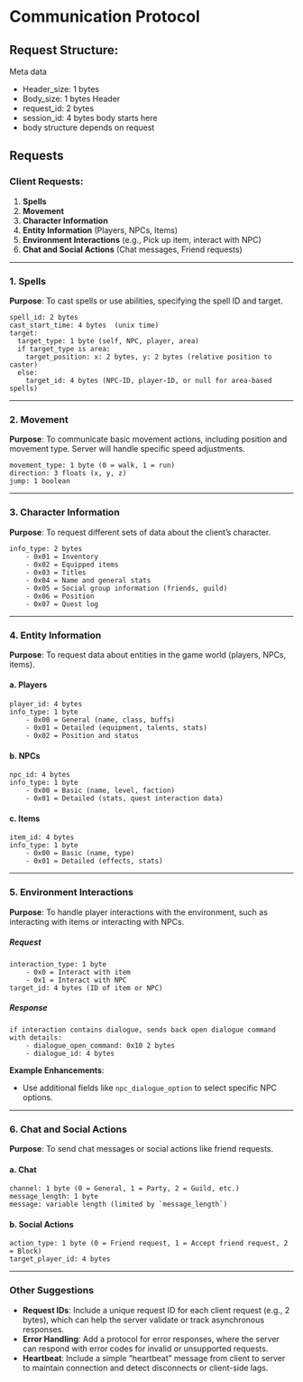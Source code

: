 # Communication Protocol

## Request Structure:

Meta data
- Header_size: 1 bytes
- Body_size: 1 bytes
Header
- request_id: 2 bytes
- session_id: 4 bytes
body starts here
- body structure depends on request

## Requests
### Client Requests:
1. **Spells**
2. **Movement**
3. **Character Information**
4. **Entity Information** (Players, NPCs, Items)
5. **Environment Interactions** (e.g., Pick up item, interact with NPC)
6. **Chat and Social Actions** (Chat messages, Friend requests)

---

### **1. Spells**
**Purpose**: To cast spells or use abilities, specifying the spell ID and target.

```plaintext
spell_id: 2 bytes
cast_start_time: 4 bytes  (unix time)
target:
  target_type: 1 byte (self, NPC, player, area)
  if target_type is area:
    target_position: x: 2 bytes, y: 2 bytes (relative position to caster)
  else:
    target_id: 4 bytes (NPC-ID, player-ID, or null for area-based spells)
```
---

### **2. Movement**
**Purpose**: To communicate basic movement actions, including position and movement type. Server will handle specific speed adjustments.

```plaintext
movement_type: 1 byte (0 = walk, 1 = run)
direction: 3 floats (x, y, z)
jump: 1 boolean
```
---

### **3. Character Information**
**Purpose**: To request different sets of data about the client’s character.

```plaintext
info_type: 2 bytes
	- 0x01 = Inventory
	- 0x02 = Equipped items
	- 0x03 = Titles
	- 0x04 = Name and general stats
	- 0x05 = Social group information (friends, guild)
	- 0x06 = Position
	- 0x07 = Quest log
```

---

### **4. Entity Information**
**Purpose**: To request data about entities in the game world (players, NPCs, items).

#### **a. Players**
```plaintext
player_id: 4 bytes
info_type: 1 byte
	- 0x00 = General (name, class, buffs)
	- 0x01 = Detailed (equipment, talents, stats)
	- 0x02 = Position and status
```

#### **b. NPCs**
```plaintext
npc_id: 4 bytes
info_type: 1 byte
	- 0x00 = Basic (name, level, faction)
	- 0x01 = Detailed (stats, quest interaction data)
```

#### **c. Items**
```plaintext
item_id: 4 bytes
info_type: 1 byte
	- 0x00 = Basic (name, type)
	- 0x01 = Detailed (effects, stats)
```

---

### **5. Environment Interactions**
**Purpose**: To handle player interactions with the environment, such as interacting with items or interacting with NPCs.

##### Request
```plaintext
interaction_type: 1 byte 
    - 0x0 = Interact with item
    - 0x1 = Interact with NPC
target_id: 4 bytes (ID of item or NPC)
```
##### Response
```plaintext
if interaction contains dialogue, sends back open dialogue command with details:
    - dialogue_open_command: 0x10 2 bytes
    - dialogue_id: 4 bytes
```

**Example Enhancements**:
- Use additional fields like `npc_dialogue_option` to select specific NPC options.

---

### **6. Chat and Social Actions**
**Purpose**: To send chat messages or social actions like friend requests.

#### **a. Chat**
```plaintext
channel: 1 byte (0 = General, 1 = Party, 2 = Guild, etc.)
message_length: 1 byte
message: variable length (limited by `message_length`)
```

#### **b. Social Actions**
```plaintext
action_type: 1 byte (0 = Friend request, 1 = Accept friend request, 2 = Block)
target_player_id: 4 bytes
```

---

### Other Suggestions
- **Request IDs**: Include a unique request ID for each client request (e.g., 2 bytes), which can help the server validate or track asynchronous responses.
- **Error Handling**: Add a protocol for error responses, where the server can respond with error codes for invalid or unsupported requests.
- **Heartbeat**: Include a simple “heartbeat” message from client to server to maintain connection and detect disconnects or client-side lags.
